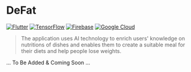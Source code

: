 # DeFat

[![Flutter](https://img.shields.io/badge/Flutter-%2302569B.svg?style=for-the-badge&logo=Flutter&logoColor=white)](https://flutter.dev/)
[![TensorFlow](https://img.shields.io/badge/TensorFlow-%23FF6F00.svg?style=for-the-badge&logo=TensorFlow&logoColor=white)](https://www.tensorflow.org/learn#build-models)
[![Firebase](https://img.shields.io/badge/firebase-%23039BE5.svg?style=for-the-badge&logo=firebase)](https://firebase.google.com/)
[![Google Cloud](https://img.shields.io/badge/GoogleCloud-%234285F4.svg?style=for-the-badge&logo=google-cloud&logoColor=white)](https://cloud.google.com/)

> The application uses AI technology to enrich users' knowledge on nutritions of dishes and enables them to create a suitable meal for their diets and help people lose weights.

... To Be Added & Coming Soon ...
